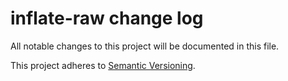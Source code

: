 # inflate-raw change log

All notable changes to this project will be documented in this file.

This project adheres to [Semantic Versioning](http://semver.org/).
